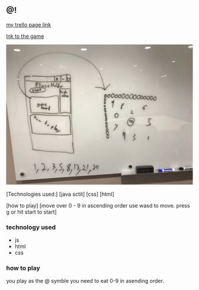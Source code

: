 ## @!

[my trello page link](https://trello.com/b/z6XqbtGE/untitled)

[lnk to the game](https://sassankermani.github.io/-RipOff/)

![pic of my wirefream](https://github.com/SassanKermani/-RipOff/blob/master/img/IMG_0097.jpg)

[Technologies used:]
[java sctit]
[css]
[html]

[how to play]
[move over 0 - 9 in ascending order use wasd to move. press g or hit start to start]

### technology used
* js
* html
* css 

### how to play
you play as the @ symble you need to eat 0-9 in asending order.
